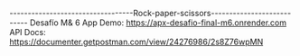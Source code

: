 ----------------------------------Rock-paper-scissors---------------------------
Desafío M& 6
App Demo: https://apx-desafio-final-m6.onrender.com
API Docs: https://documenter.getpostman.com/view/24276986/2s8Z76wpMN
